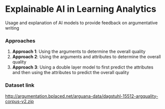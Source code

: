 # **Explainable AI in Learning Analytics**
Usage and explanation of AI models to provide feedback on argumentative writing

### Approaches
1. **Approach 1**: Using the arguments to determine the overall quality
2. **Approach 2**: Using the arguments and attributes to determine the overall quality
3. **Approach 3**: Using a double layer model to first predict the attributes and then using the attributes to predict the overall quality

### Dataset link
http://argumentation.bplaced.net/arguana-data/dagstuhl-15512-argquality-corpus-v2.zip
